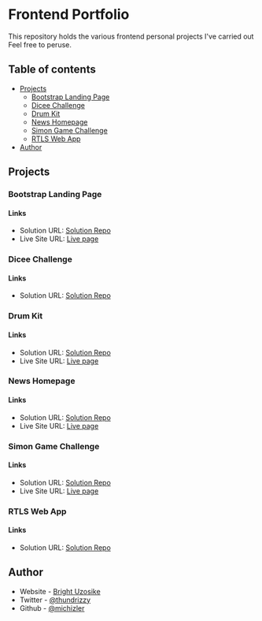 # Frontend Portfolio

This repository holds the various frontend personal projects I've carried out Feel free to peruse.


## Table of contents

- [Projects](#project)
  - [Bootstrap Landing Page](#bootstrap-landing-page)
  - [Dicee Challenge](#dicee-challenge)
  - [Drum Kit](#drum-kit)
  - [News Homepage](#news-homepage)
  - [Simon Game Challenge](#simon-game-challenge)
  - [RTLS Web App](#rtls-webapp)
- [Author](#author)



## Projects

### Bootstrap Landing Page

#### Links

- Solution URL: [Solution Repo](https://www.github.com/michizler/Bootstrap_Landing_Page)
- Live Site URL: [Live page](https://michizler.github.io/Bootstrap_Landing_Page/)

### Dicee Challenge

#### Links

- Solution URL: [Solution Repo](https://www.github.com/michizler/Dicee_Challenge)


### Drum Kit

#### Links

- Solution URL: [Solution Repo](https://www.github.com/michizler/Drum_Kit)
- Live Site URL: [Live page](https://michizler.github.io/Drum_Kit/)

### News Homepage

#### Links

- Solution URL: [Solution Repo](https://www.github.com/michizler/news-homepage-main)
- Live Site URL: [Live page](https://michizler.github.io/news-homepage-main/)

### Simon Game Challenge

#### Links

- Solution URL: [Solution Repo](https://www.github.com/michizler/Simon_Game_Challenge)
- Live Site URL: [Live page](https://michizler.github.io/Simon_Game_Challenge/)

### RTLS Web App

#### Links

- Solution URL: [Solution Repo](https://github.com/michizler/FE_Portfolio/tree/master/rtls_webapp)


## Author

- Website - [Bright Uzosike](https://www.linkedin.com/in/bright-uzosike-a413711b2/)
- Twitter - [@thundrizzy](https://www.twitter.com/thundrizzy)
- Github - [@michizler](https://www.github.com/michizler)
